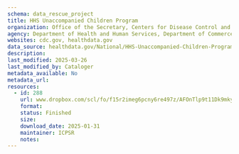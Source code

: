```yaml
---
schema: data_rescue_project 
title: HHS Unaccompanied Children Program
organization: Office of the Secretary, Centers for Disease Control and Prevention
agency: Department of Health and Human Services, Department of Commerce
websites: cdc.gov, healthdata.gov
data_source: healthdata.gov/National/HHS-Unaccompanied-Children-Program/ehpz-xc9n/about_data
description: 
last_modified: 2025-03-26
last_modified_by: Cataloger
metadata_available: No
metadata_url: 
resources:
  - id: 288
    url: www.dropbox.com/scl/fo/f15r2imeg6pcny6re497z/AFOnTlp9t11Dk9mkyc_JyIA/HHS%20Unaccompanied%20Children%20Program?rlkey=ey7kaoodi540d66s6kfvnqjn5&subfolder_nav_tracking=1&st=4joweygk&dl=0
    format: 
    status: Finished
    size: 
    download_date: 2025-01-31
    maintainer: ICPSR
    notes: 
---
```

